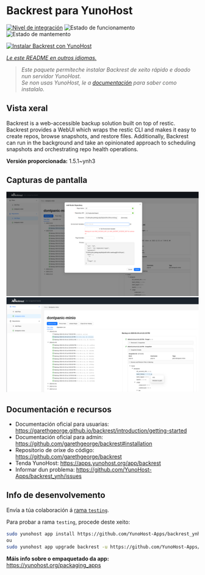 <!--
NOTA: Este README foi creado automáticamente por <https://github.com/YunoHost/apps/tree/master/tools/readme_generator>
NON debe editarse manualmente.
-->

# Backrest para YunoHost

[![Nivel de integración](https://dash.yunohost.org/integration/backrest.svg)](https://ci-apps.yunohost.org/ci/apps/backrest/) ![Estado de funcionamento](https://ci-apps.yunohost.org/ci/badges/backrest.status.svg) ![Estado de mantemento](https://ci-apps.yunohost.org/ci/badges/backrest.maintain.svg)

[![Instalar Backrest con YunoHost](https://install-app.yunohost.org/install-with-yunohost.svg)](https://install-app.yunohost.org/?app=backrest)

*[Le este README en outros idiomas.](./ALL_README.md)*

> *Este paquete permíteche instalar Backrest de xeito rápido e doado nun servidor YunoHost.*  
> *Se non usas YunoHost, le a [documentación](https://yunohost.org/install) para saber como instalalo.*

## Vista xeral

Backrest is a web-accessible backup solution built on top of restic. Backrest provides a WebUI which wraps the restic CLI and makes it easy to create repos, browse snapshots, and restore files. Additionally, Backrest can run in the background and take an opinionated approach to scheduling snapshots and orchestrating repo health operations.


**Versión proporcionada:** 1.5.1~ynh3

## Capturas de pantalla

![Captura de pantalla de Backrest](./doc/screenshots/68747470733a2f2f663030302e6261636b626c617a6562322e636f6d2f66696c652f6773686172652f73637265656e73686f74732f323032342f53637265656e73686f742b66726f6d2b323032342d30312d30342b31382d31392d35302e706e67.png)
![Captura de pantalla de Backrest](./doc/screenshots/68747470733a2f2f663030302e6261636b626c617a6562322e636f6d2f66696c652f6773686172652f73637265656e73686f74732f323032342f53637265656e73686f742b66726f6d2b323032342d30312d30342b31382d33302d31342e706e67.png)

## Documentación e recursos

- Documentación oficial para usuarias: <https://garethgeorge.github.io/backrest/introduction/getting-started>
- Documentación oficial para admin: <https://github.com/garethgeorge/backrest#installation>
- Repositorio de orixe do código: <https://github.com/garethgeorge/backrest>
- Tenda YunoHost: <https://apps.yunohost.org/app/backrest>
- Informar dun problema: <https://github.com/YunoHost-Apps/backrest_ynh/issues>

## Info de desenvolvemento

Envía a túa colaboración á [rama `testing`](https://github.com/YunoHost-Apps/backrest_ynh/tree/testing).

Para probar a rama `testing`, procede deste xeito:

```bash
sudo yunohost app install https://github.com/YunoHost-Apps/backrest_ynh/tree/testing --debug
ou
sudo yunohost app upgrade backrest -u https://github.com/YunoHost-Apps/backrest_ynh/tree/testing --debug
```

**Máis info sobre o empaquetado da app:** <https://yunohost.org/packaging_apps>

